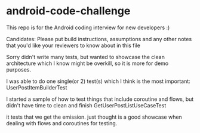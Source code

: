 # android-code-challenge
This repo is for the Android coding interview for new developers :)

Candidates:
Please put build instructions, assumptions and any other notes that you'd like your reviewers to know about in this file

Sorry didn't write many tests, but wanted to showcase the clean architecture
which I know might be overkill, so it is more for demo purposes.

I was able to do one single(or 2) test(s) which I think is the most important:
UserPostItemBuilderTest

I started a sample of how to test things that include coroutine and flows, but didn't have time to clean and finish
GetUserPostListUseCaseTest

it tests that we get the emission.
just thought is a good showcase when dealing with flows and coroutines for testing.
